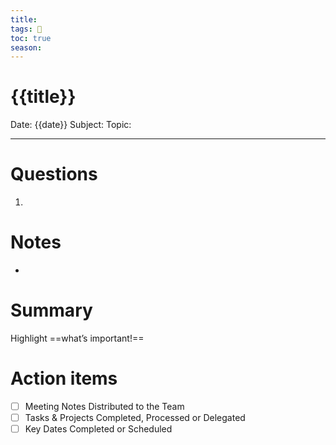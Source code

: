 ```yaml
---
title: 
tags: 📓
toc: true
season: 
---
```

# {{title}}

Date: {{date}}
Subject: 
Topic: 

---

# Questions
1. 

# Notes
- 

# Summary
Highlight ==what’s important!==

# Action items
- [ ] Meeting Notes Distributed to the Team
- [ ] Tasks & Projects Completed, Processed or Delegated
- [ ] Key Dates Completed or Scheduled